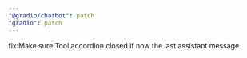 ```yaml
---
"@gradio/chatbot": patch
"gradio": patch
---
```


fix:Make sure Tool accordion closed if now the last assistant message
